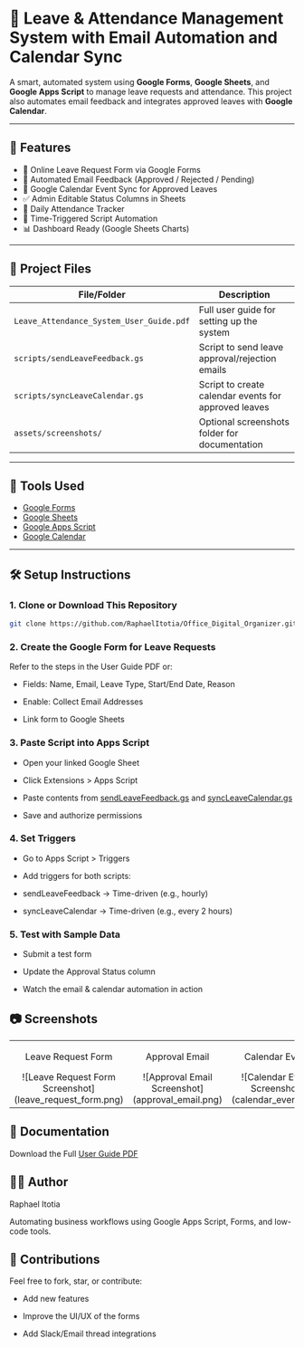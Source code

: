 # 📅 Leave & Attendance Management System with Email Automation and Calendar Sync

A smart, automated system using **Google Forms**, **Google Sheets**, and **Google Apps Script** to manage leave requests and attendance. This project also automates email feedback and integrates approved leaves with **Google Calendar**.

---

## 🚀 Features

- 📝 Online Leave Request Form via Google Forms
- 📩 Automated Email Feedback (Approved / Rejected / Pending)
- 📅 Google Calendar Event Sync for Approved Leaves
- ✅ Admin Editable Status Columns in Sheets
- 📌 Daily Attendance Tracker
- 🔄 Time-Triggered Script Automation
- 📊 Dashboard Ready (Google Sheets Charts)

---

## 📂 Project Files

| File/Folder | Description |
|-------------|-------------|
| `Leave_Attendance_System_User_Guide.pdf` | Full user guide for setting up the system |
| `scripts/sendLeaveFeedback.gs` | Script to send leave approval/rejection emails |
| `scripts/syncLeaveCalendar.gs` | Script to create calendar events for approved leaves |
| `assets/screenshots/` | Optional screenshots folder for documentation |

---

## 🧰 Tools Used

- [Google Forms](https://forms.google.com)
- [Google Sheets](https://sheets.google.com)
- [Google Apps Script](https://script.google.com)
- [Google Calendar](https://calendar.google.com)

---

## 🛠️ Setup Instructions

### 1. Clone or Download This Repository
```bash
git clone https://github.com/RaphaelItotia/Office_Digital_Organizer.git
```
### 2. Create the Google Form for Leave Requests
Refer to the steps in the User Guide PDF or:

- Fields: Name, Email, Leave Type, Start/End Date, Reason

- Enable: Collect Email Addresses

- Link form to Google Sheets

### 3. Paste Script into Apps Script
- Open your linked Google Sheet

- Click Extensions > Apps Script

- Paste contents from [sendLeaveFeedback.gs]() and [syncLeaveCalendar.gs]()

- Save and authorize permissions

### 4. Set Triggers
- Go to Apps Script > Triggers

- Add triggers for both scripts:

- sendLeaveFeedback → Time-driven (e.g., hourly)

- syncLeaveCalendar → Time-driven (e.g., every 2 hours)

### 5. Test with Sample Data
- Submit a test form

- Update the Approval Status column

- Watch the email & calendar automation in action

## 📷 Screenshots

<table>
  <tr>
    <td style="text-align: center;"> <p>Leave Request Form</p> ![Leave Request Form Screenshot](leave_request_form.png)
    </td>
    <td style="text-align: center;">
      <p>Approval Email</p>
      ![Approval Email Screenshot](approval_email.png)
    </td>
    <td style="text-align: center;">
      <p>Calendar Event</p>
      ![Calendar Event Screenshot](calendar_event.png)
    </td>
  </tr>
</table>

## 📘 Documentation
Download the Full [User Guide PDF](Assets/Leave_Attendance_System_User_Guide.pdf)

## 👨‍💻 Author
Raphael Itotia

Automating business workflows using Google Apps Script, Forms, and low-code tools.

## 🌟 Contributions
Feel free to fork, star, or contribute:

- Add new features

- Improve the UI/UX of the forms

- Add Slack/Email thread integrations
